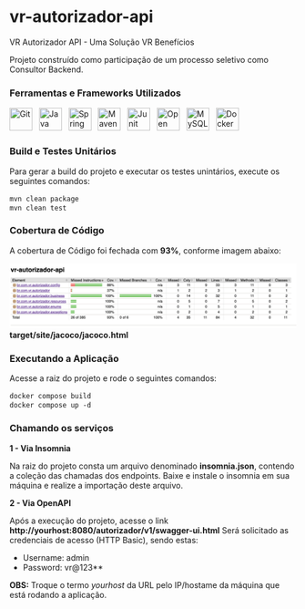 # vr-autorizador-api
VR Autorizador API - Uma Solução VR Benefícios

Projeto construído como participação de um processo seletivo como Consultor Backend.

### Ferramentas e Frameworks Utilizados
<img loading="lazy" title="Git" src="https://cdn.jsdelivr.net/gh/devicons/devicon/icons/git/git-original.svg" width="40" height="40"/>&nbsp;&nbsp;
<img loading="lazy" title="Java" src="https://cdn.jsdelivr.net/gh/devicons/devicon/icons/java/java-original.svg" width="40" height="40"/>&nbsp;&nbsp;
<img loading="lazy" title="Spring" src="https://cdn.jsdelivr.net/gh/devicons/devicon/icons/spring/spring-original.svg" width="40" height="40"/>&nbsp;&nbsp;
<img loading="lazy" title="Maven" src="https://cdn.jsdelivr.net/gh/devicons/devicon/icons/maven/maven-original.svg" width="40" height="40"/>&nbsp;&nbsp;
<img loading="lazy" title="Junit" src="https://icon.icepanel.io/Technology/svg/JUnit.svg" width="40" height="40"/>&nbsp;&nbsp;
<img loading="lazy" title="Open API" src="https://icon.icepanel.io/Technology/png-shadow-512/OpenAPI.png" width="40" height="40"/>&nbsp;&nbsp;
<img loading="lazy" title="MySQL" src="https://icon.icepanel.io/Technology/svg/MySQL.svg" width="40" height="40"/>&nbsp;&nbsp;
<img loading="lazy" title="Docker" src="https://icon.icepanel.io/Technology/svg/Docker.svg" width="40" height="40"/>&nbsp;&nbsp;

### Build e Testes Unitários

Para gerar a build do projeto e executar os testes unintários, execute os seguintes comandos:

```
mvn clean package
mvn clean test
```

### Cobertura de Código

A cobertura de Código foi fechada com **93%**, conforme imagem abaixo:

![Jacoco Maven Plugin](jacoco.png?raw=true "Jacoco Maven Plugin")
**target/site/jacoco/jacoco.html**

### Executando a Aplicação

Acesse a raiz do projeto e rode o seguintes comandos:
````
docker compose build
docker compose up -d
````
### Chamando os serviços

**1 - Via Insomnia**

Na raiz do projeto consta um arquivo denominado **insomnia.json**, contendo a coleção das chamadas dos endpoints.
Baixe e instale o insomnia em sua máquina e realize a importação deste arquivo.

**2 - Via OpenAPI**

Após a execução do projeto, acesse o link **http://yourhost:8080/autorizador/v1/swagger-ui.html**
Será solicitado as credenciais de acesso (HTTP Basic), sendo estas:
 * Username: admin
 * Password: vr@123**

**OBS:** Troque o termo <i>yourhost</i> da URL pelo IP/hostame da máquina que está rodando a aplicação. 
